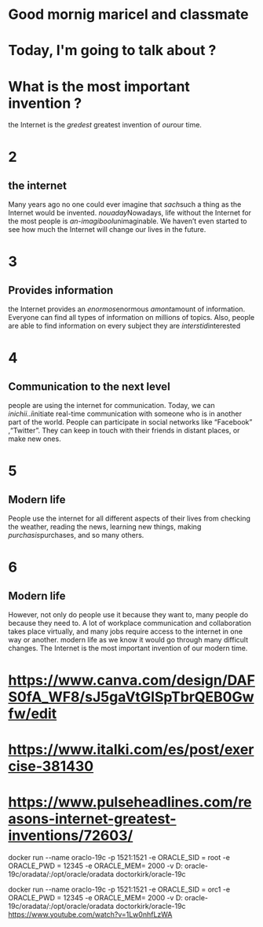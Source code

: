 # Good mornig maricel and classmate

# Today, I'm going to talk about ?

# What is the most important invention ?

the Internet is the _gredest_ greatest invention of *our*our time.

# 2

## the internet

Many years ago no one could ever imagine that *sach*such a thing as
the Internet would be invented.
*nouaday*Nowadays, life without the Internet for the most people is *an-imagibool*unimaginable.
We haven’t even started to see how much the Internet will change
our lives in the future.

# 3

## Provides information

the Internet provides an *enormos*enormous *amont*amount of information.
Everyone can find all types of information on millions of topics.
Also, people are able to find information on every subject
they are *interstid*interested

# 4

## Communication to the next level

people are using the internet for communication.
Today, we can *inichii..i*initiate real-time communication with someone who is in another part of the world. People can participate
in social networks like “Facebook” ,“Twitter”.
They can keep in touch with their friends in distant places,
or make new ones.

# 5

## Modern life

People use the internet for all different aspects of their lives
from checking the weather, reading the news, learning new things,
making *purchasis*purchases, and so many others.

# 6

## Modern life

However, not only do people use it because they want to,
many people do because they need to. A lot of workplace communication
and collaboration takes place virtually, and many jobs require access
to the internet in one way or another. modern life as we know it would go through many difficult changes.
The Internet is the most important invention of our modern time.

# https://www.canva.com/design/DAFS0fA_WF8/sJ5gaVtGISpTbrQEB0Gwfw/edit

# https://www.italki.com/es/post/exercise-381430

# https://www.pulseheadlines.com/reasons-internet-greatest-inventions/72603/

docker run --name oraclo-19c -p 1521:1521 -e ORACLE_SID = root -e ORACLE_PWD = 12345 -e ORACLE_MEM= 2000 -v D: oracle-19c/oradata/:/opt/oracle/oradata doctorkirk/oracle-19c

docker run --name oraclo-19c -p 1521:1521 -e ORACLE_SID = orc1 -e ORACLE_PWD = 12345 -e ORACLE_MEM= 2000 -v D: oracle-19c/oradata/:/opt/oracle/oradata doctorkirk/oracle-19c
https://www.youtube.com/watch?v=1Lw0nhfLzWA

